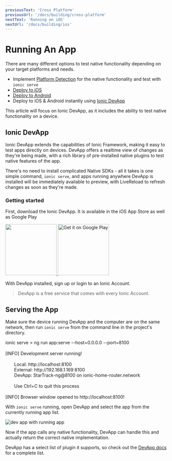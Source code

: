 ```yaml
---
previousText: 'Cross Platform'
previousUrl: '/docs/building/cross-platform'
nextText: 'Running on iOS'
nextUrl: '/docs/building/ios'
---
```


# Running An App

There are many different options to test native functionality depending on your target platforms and needs.

* Implement [Platform Detection](/docs/building/cross-platform) for the native functionality and test with `ionic serve`
* [Deploy to iOS](/docs/building/ios)
* [Deploy to Android](/docs/building/android)
* Deploy to iOS & Android instantly using [Ionic DevApp](/docs/building/running#ionic-devapp)

This article will focus on Ionic DevApp, as it includes the ability to test native functionality on a device.

## Ionic DevApp

Ionic DevApp extends the capabilities of Ionic Framework, making it easy to test apps directly on devices. DevApp offers a realtime view of changes as they're being made, with a rich library of pre-installed native plugins to test native features of the app.

There's no need to install complicated Native SDKs - all it takes is one simple command, `ionic serve`, and apps running anywhere DevApp is installed will be immediately available to preview, with LiveReload to refresh changes as soon as they're made.

### Getting started

First, download the Ionic DevApp. It is available in the iOS App Store as well as Google Play

<a href="https://itunes.apple.com/us/app/ionic-devapp/id1233447133?ls=1&amp;mt=8" target="_blank">
  <img style="width: 160px" src="/docs/assets/img/appstore.png" id="appstore-image">
</a>
<a href="https://play.google.com/store/apps/details?id=io.ionic.devapp&amp;hl=en" target="_blank">
  <img style="width: 160px" alt="Get it on Google Play" src="/docs/assets/img/playstore.png" id="playstore-image">
</a>

With DevApp installed, sign up or login to an Ionic Account.

> DevApp is a free service that comes with every Ionic Account.

## Serving the App

Make sure the device running DevApp and the computer are on the same network, then run `ionic serve` from the command line in the project's directory.

<command-line>
    <command-prompt>ionic serve</command-prompt>
    <command-output>
        > <span class="green">ng run app:serve --host=0.0.0.0 --port=8100</span>
        <br />
        <br />
        [<span class="bold">INFO</span>] <span class="bold">Development server running!</span>
        <br />
        <br />
        &nbsp;&nbsp;&nbsp;&nbsp;&nbsp;&nbsp;&nbsp;Local: <span class="bold">http://localhost:8100</span>
        <br />
        &nbsp;&nbsp;&nbsp;&nbsp;&nbsp;&nbsp;&nbsp;External: <span class="bold">http://192.168.1.169:8100</span>
        <br />
        &nbsp;&nbsp;&nbsp;&nbsp;&nbsp;&nbsp;&nbsp;DevApp: <span class="bold">StarTrack-ng@8100</span> on <span class="bold">ionic-home-router.network</span>
        <br />
        <br />
        &nbsp;&nbsp;&nbsp;&nbsp;&nbsp;&nbsp;&nbsp;<span class="yellow">Use Ctrl+C to quit this process</span>
        <br />
        <br />
        [<span class="bold">INFO</span>] Browser window opened to <span class="bold">http://localhost:8100!</span>
    </command-output>
</command-line>

With `ionic serve` running, open DevApp and select the app from the currently running app list.

![dev app with running app](/docs/assets/img/guides/running/dev-app-preview.png)

Now if the app calls any native functionality, DevApp can handle this and actually return the correct native implementation.

DevApp has a select list of plugin it supports, so check out the [DevApp docs](https://ionicframework.com/docs/pro/devapp/) for a complete list.
